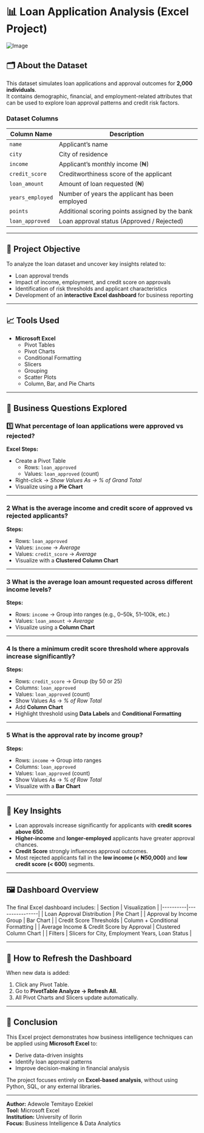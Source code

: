 # 📊 Loan Application Analysis (Excel Project)
![Image](https://github.com/user-attachments/assets/a4e71d53-b0ad-4faf-a6c3-a7dbc31960f0)
## 🗂️ About the Dataset
This dataset simulates loan applications and approval outcomes for **2,000 individuals**.  
It contains demographic, financial, and employment-related attributes that can be used to explore loan approval patterns and credit risk factors.

### **Dataset Columns**
| Column Name | Description |
|--------------|--------------|
| `name` | Applicant’s name |
| `city` | City of residence |
| `income` | Applicant’s monthly income (₦) |
| `credit_score` | Creditworthiness score of the applicant |
| `loan_amount` | Amount of loan requested (₦) |
| `years_employed` | Number of years the applicant has been employed |
| `points` | Additional scoring points assigned by the bank |
| `loan_approved` | Loan approval status (Approved / Rejected) |

---

## 🎯 Project Objective
To analyze the loan dataset and uncover key insights related to:
- Loan approval trends  
- Impact of income, employment, and credit score on approvals  
- Identification of risk thresholds and applicant characteristics  
- Development of an **interactive Excel dashboard** for business reporting

---

## 📈 Tools Used
- **Microsoft Excel**
  - Pivot Tables
  - Pivot Charts
  - Conditional Formatting
  - Slicers
  - Grouping
  - Scatter Plots
  - Column, Bar, and Pie Charts

---

## 🧮 Business Questions Explored

### 1️⃣ What percentage of loan applications were approved vs rejected?
**Excel Steps:**
- Create a Pivot Table  
  - Rows: `loan_approved`  
  - Values: `loan_approved` (count)  
- Right-click → *Show Values As → % of Grand Total*  
- Visualize using a **Pie Chart**

---

### 2 What is the average income and credit score of approved vs rejected applicants?
**Steps:**
- Rows: `loan_approved`  
- Values: `income` → *Average*  
- Values: `credit_score` → *Average*  
- Visualize with a **Clustered Column Chart**

---

### 3 What is the average loan amount requested across different income levels?
**Steps:**
- Rows: `income` → Group into ranges (e.g., 0–50k, 51–100k, etc.)  
- Values: `loan_amount` → *Average*  
- Visualize using a **Column Chart**

---

### 4 Is there a minimum credit score threshold where approvals increase significantly?
**Steps:**
- Rows: `credit_score` → Group (by 50 or 25)  
- Columns: `loan_approved`  
- Values: `loan_approved` (count)  
- Show Values As → *% of Row Total*  
- Add **Column Chart**  
- Highlight threshold using **Data Labels** and **Conditional Formatting**

---

### 5 What is the approval rate by income group?
**Steps:**
- Rows: `income` → Group into ranges  
- Columns: `loan_approved`  
- Values: `loan_approved` (count)  
- Show Values As → *% of Row Total*  
- Visualize with a **Bar Chart**

---

## 🧠 Key Insights
- Loan approvals increase significantly for applicants with **credit scores above 650**.  
- **Higher-income** and **longer-employed** applicants have greater approval chances.  
- **Credit Score** strongly influences approval outcomes.  
- Most rejected applicants fall in the **low income (< ₦50,000)** and **low credit score (< 600)** segments.

---

## 🖼️ Dashboard Overview
The final Excel dashboard includes:
| Section | Visualization |
|----------|----------------|
| Loan Approval Distribution | Pie Chart |
| Approval by Income Group | Bar Chart |
| Credit Score Thresholds | Column + Conditional Formatting |
| Average Income & Credit Score by Approval | Clustered Column Chart |
| Filters | Slicers for City, Employment Years, Loan Status |

---

## 🔄 How to Refresh the Dashboard
When new data is added:
1. Click any Pivot Table.  
2. Go to **PivotTable Analyze → Refresh All.**  
3. All Pivot Charts and Slicers update automatically.

---

## 📘 Conclusion
This Excel project demonstrates how business intelligence techniques can be applied using **Microsoft Excel** to:
- Derive data-driven insights  
- Identify loan approval patterns  
- Improve decision-making in financial analysis  

The project focuses entirely on **Excel-based analysis**, without using Python, SQL, or any external libraries.

---

**Author:** Adewole Temitayo Ezekiel  
**Tool:** Microsoft Excel  
**Institution:** University of Ilorin  
**Focus:** Business Intelligence & Data Analytics  
